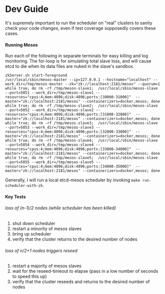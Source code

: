 # Dev Guide
It's supremely important to run the scheduler on "real" clusters to sanity check your code changes, even if test coverage supposedly covers these cases.

#### Running Mesos
Run each of the following in separate terminals for easy killing and log monitoring.  The for-loop is for simulating total slave loss, and will cause etcd to die when its data files are nuked in the slave's sandbox.
```
zkServer.sh start-foreground
/usr/local/sbin/mesos-master --ip=127.0.0.1 --hostname="localhost" --work_dir=/tmp/mesos-master --zk="zk://localhost:2181/mesos" --quorum=1
while true; do rm -rf /tmp/mesos-slave1;  /usr/local/sbin/mesos-slave --port=5051 --work_dir=/tmp/mesos-slave1 --resources="cpus:4;mem:4096;disk:4096;ports:[30000-31000]"  --master="zk://localhost:2181/mesos" --containerizers=docker,mesos; done
while true; do rm -rf /tmp/mesos-slave2;  /usr/local/sbin/mesos-slave --port=5052 --work_dir=/tmp/mesos-slave2 --resources="cpus:4;mem:4096;disk:4096;ports:[31000-32000]"  --master="zk://localhost:2181/mesos" --containerizers=docker,mesos; done
while true; do rm -rf /tmp/mesos-slave3;  /usr/local/sbin/mesos-slave --port=5053 --work_dir=/tmp/mesos-slave3 --resources="cpus:4;mem:4096;disk:4096;ports:[32000-33000]"  --master="zk://localhost:2181/mesos" --containerizers=docker,mesos; done
while true; do rm -rf /tmp/mesos-slave4;  /usr/local/sbin/mesos-slave --port=5054 --work_dir=/tmp/mesos-slave4 --resources="cpus:4;mem:4096;disk:4096;ports:[33000-34000]"  --master="zk://localhost:2181/mesos" --containerizers=docker,mesos; done
while true; do rm -rf /tmp/mesos-slave5;  /usr/local/sbin/mesos-slave --port=5055 --work_dir=/tmp/mesos-slave5 --resources="cpus:4;mem:4096;disk:4096;ports:[34000-35000]"  --master="zk://localhost:2181/mesos" --containerizers=docker,mesos; done
```

Generally, I will run a local etcd-mesos scheduler by invoking `make run-scheduler-with-zk`.

#### Key Tests
###### loss of (n-1)/2 nodes (while scheduler has been killed)
1. shut down scheduler
2. restart a minority of mesos slaves
3. bring up scheduler
4. verify that the cluster returns to the desired number of nodes

###### loss of n/2+1 nodes triggers reseed
1. restart a majority of mesos slaves
2. wait for the reseed-timeout to elapse (pass in a low number of seconds to speed this up)
3. verify that the cluster reseeds and returns to the desired number of nodes
